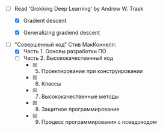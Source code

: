 - [ ] Read 'Grokking Deep Learning' by Andrew W. Trask
  * [x] Gradient descent
  * [x] Generalizing gradiend descent


- [ ] "Совершенный код" Стив МакКоннелл:
    * [x] Часть 1. Основы разработки ПО
    * [ ] Часть 2. Высококачественный код
        - [x] 5. Проектирование при конструировании
        - [x] 6. Классы
        - [x] 7. Высококачественные методы
        - [x] 8. Защитное программирование
        - [x] 9. Процесс программирования с псевдокодом
